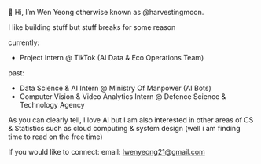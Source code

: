 👋 Hi, I’m Wen Yeong otherwise known as @harvestingmoon.

I like building stuff but stuff breaks for some reason

currently: 
- Project Intern @ TikTok (AI Data & Eco Operations Team)

past: 
- Data Science & AI Intern @ Ministry Of Manpower (AI Bots)
- Computer Vision & Video Analytics Intern @ Defence Science & Technology Agency

As you can clearly tell, I love AI but I am also interested in other areas of CS & Statistics such as cloud computing & system design (well i am finding time to read on the free time)

If you would like to connect:
email: lwenyeong21@gmail.com 

